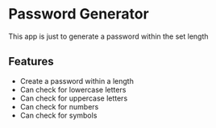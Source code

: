 # Password Generator

This app is just to generate a password within the set length

## Features

- Create a password within a length
- Can check for lowercase letters
- Can check for uppercase letters
- Can check for numbers
- Can check for symbols
